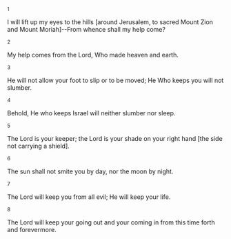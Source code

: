 <sup>1</sup> 

I will lift up my eyes to the hills [around Jerusalem, to sacred Mount Zion and Mount Moriah]--From whence shall my help come? 

<sup>2</sup> 

My help comes from the Lord, Who made heaven and earth. 

<sup>3</sup> 

He will not allow your foot to slip or to be moved; He Who keeps you will not slumber. 

<sup>4</sup> 

Behold, He who keeps Israel will neither slumber nor sleep. 

<sup>5</sup> 

The Lord is your keeper; the Lord is your shade on your right hand [the side not carrying a shield]. 

<sup>6</sup> 

The sun shall not smite you by day, nor the moon by night. 

<sup>7</sup> 

The Lord will keep you from all evil; He will keep your life. 

<sup>8</sup> 

The Lord will keep your going out and your coming in from this time forth and forevermore.